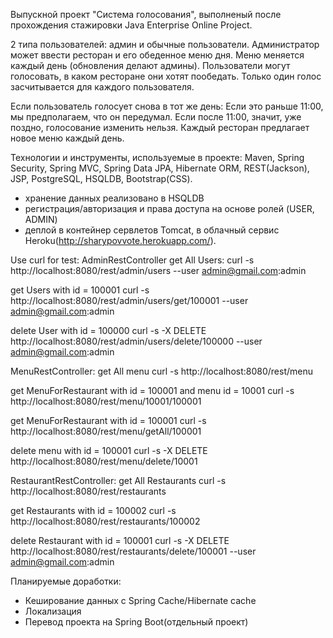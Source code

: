 Выпускной проект "Система голосования", выполненый после прохождения стажировки Java Enterprise Online Project.

2 типа пользователей: админ и обычные пользователи. Администратор может ввести ресторан и его обеденное меню дня.
Меню меняется каждый день (обновления делают админы).
Пользователи могут голосовать, в каком ресторане они хотят пообедать.
Только один голос засчитывается для каждого пользователя.

Если пользователь голосует снова в тот же день:
Если это раньше 11:00, мы предполагаем, что он передумал.
Если после 11:00, значит, уже поздно, голосование изменить нельзя.
Каждый ресторан предлагает новое меню каждый день.

Технологии и инструменты, используемые в проекте:
 Maven, Spring Security, Spring MVC, Spring Data JPA, Hibernate ORM, REST(Jackson), JSP, PostgreSQL, HSQLDB, Bootstrap(CSS).
- хранение данных реализовано в HSQLDB
- регистрация/авторизация и права доступа на основе ролей (USER, ADMIN)
- деплой в контейнер сервлетов Tomcat, в облачный сервис Heroku(http://sharypovvote.herokuapp.com/).

Use curl for test:
AdminRestController
get All Users: 
curl -s http://localhost:8080/rest/admin/users --user admin@gmail.com:admin

get Users with id = 100001
curl -s http://localhost:8080/rest/admin/users/get/100001 --user admin@gmail.com:admin

delete User with id = 100000
curl -s -X DELETE http://localhost:8080/rest/admin/users/delete/100000 --user admin@gmail.com:admin

MenuRestController:
get All menu 
curl -s http://localhost:8080/rest/menu

get MenuForRestaurant with id = 100001 and menu id = 10001 
curl -s http://localhost:8080/rest/menu/10001/100001

get MenuForRestaurant with id = 100001 
curl -s http://localhost:8080/rest/menu/getAll/100001

delete menu with id = 100001
curl -s -X DELETE http://localhost:8080/rest/menu/delete/10001

RestaurantRestController:
get All Restaurants 
curl -s http://localhost:8080/rest/restaurants

get Restaurants with id = 100002 
curl -s http://localhost:8080/rest/restaurants/100002

delete Restaurant with id = 100001 
curl -s -X DELETE http://localhost:8080/rest/restaurants/delete/100001 --user admin@gmail.com:admin

Планируемые доработки:
- Кеширование данных с Spring Cache/Hibernate cache
- Локализация
- Перевод проекта на Spring Boot(отдельный проект)
